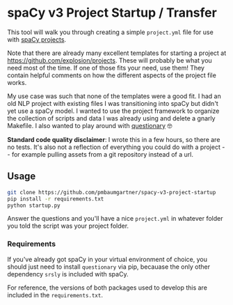 # spaCy v3 Project Startup / Transfer

This tool will walk you through creating a simple `project.yml` file for use with [spaCy projects](https://spacy.io/usage/projects).

Note that there are already many excellent templates for starting a project at https://github.com/explosion/projects.  These will probably be what you need most of the time. If one of those fits your need, use them! They contain helpful comments on how the different aspects of the project file works.

My use case was such that none of the templates were a good fit. I had an old NLP project with existing files I was transitioning into spaCy but didn't yet use a spaCy model. I wanted to use the project framework to organize the collection of scripts and data I was already using and delete a gnarly Makefile. I also wanted to play around with [questionary](https://github.com/tmbo/questionary) 🤓

**Standard code quality disclaimer**: I wrote this in a few hours, so there are no tests. It's also not a reflection of everything you could do with a project -- for example pulling assets from a git repository instead of a url.

## Usage

```bash
git clone https://github.com/pmbaumgartner/spacy-v3-project-startup
pip install -r requirements.txt
python startup.py
```

Answer the questions and you'll have a nice `project.yml` in whatever folder you told the script was your project folder.

### Requirements
If you've already got spaCy in your virtual environment of choice, you should just need to install `questionary` via pip, becauase the only other dependency `srsly` is included with spaCy. 

For reference, the versions of both packages used to develop this are included in the `requirements.txt`.
